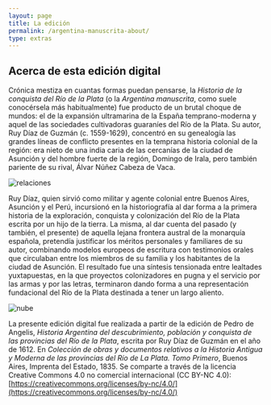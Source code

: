 ```yaml
---
layout: page
title: La edición
permalink: /argentina-manuscrita-about/
type: extras
---
```


## Acerca de esta edición digital

Crónica mestiza en cuantas formas puedan pensarse, la _Historia de la conquista del Río de la Plata_ (o la _Argentina manuscrita_, como suele conocérsela más habitualmente) fue producto de un brutal choque de mundos: el de la expansión ultramarina de la España temprano-moderna y aquel de las sociedades cultivadoras guaraníes del Río de la Plata. Su autor, Ruy Díaz de Guzmán (c. 1559-1629), concentró en su genealogía las grandes líneas de conflicto presentes en la temprana historia colonial de la región: era nieto de una india caria de las cercanías de la ciudad de Asunción y del hombre fuerte de la región, Domingo de Irala, pero también pariente de su rival, Álvar Núñez Cabeza de Vaca.

![relaciones]({{site.baseurl}}/assets/img/argentina_manuscrita/relaciones_LAM.png)

Ruy Díaz, quien sirvió como militar y agente colonial entre Buenos Aires, Asunción y el Perú, incursionó en la historiografía al dar forma a la primera historia de la exploración, conquista y colonización del Río de la Plata escrita por un hijo de la tierra. La misma, al dar cuenta del pasado (y también, el presente) de aquella lejana frontera austral de la monarquía española, pretendía justificar los méritos personales y familiares de su autor, combinando modelos europeos de escritura con testimonios orales que circulaban entre los miembros de su familia y los habitantes de la ciudad de Asunción. El resultado fue una síntesis tensionada entre lealtades yuxtapuestas, en la que proyectos colonizadores en pugna y el servicio por las armas y por las letras, terminaron dando forma a una representación fundacional del Río de la Plata destinada a tener un largo aliento.

![nube]({{site.baseurl}}/assets/img/argentina_manuscrita/cirrus_LAM.png)

<!-- ![trend]({{site.baseurl}}/assets/img/argentina_manuscrita/trend_LAM.png) -->

La presente edición digital fue realizada a partir de la edición de Pedro de Angelis, _Historia Argentina del descubrimiento, población y conquista de las provincias del Río de la Plata_, escrita por Ruy Díaz de Guzmán en el año de 1612. En _Colección de obras y documentos relativos a la Historia Antigua y Moderna de las provincias del Río de La Plata. Tomo Primero_, Buenos Aires, Imprenta del Estado, 1835. Se comparte a través de la licencia Creative Commons 4.0 no comercial internacional (CC BY-NC 4.0): [https://creativecommons.org/licenses/by-nc/4.0/](https://creativecommons.org/licenses/by-nc/4.0/)
